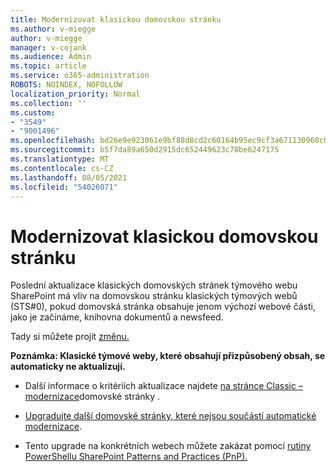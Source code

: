 ```yaml
---
title: Modernizovat klasickou domovskou stránku
ms.author: v-miegge
author: v-miegge
manager: v-cojank
ms.audience: Admin
ms.topic: article
ms.service: o365-administration
ROBOTS: NOINDEX, NOFOLLOW
localization_priority: Normal
ms.collection: ''
ms.custom:
- "3549"
- "9001496"
ms.openlocfilehash: bd26e9e923061e9bf88d8cd2c60164b95ec9cf3a671130960c0412e3f31acbaf
ms.sourcegitcommit: b5f7da89a650d2915dc652449623c78be6247175
ms.translationtype: MT
ms.contentlocale: cs-CZ
ms.lasthandoff: 08/05/2021
ms.locfileid: "54026071"
---
```

# <a name="modernize-the-classic-home-page"></a>Modernizovat klasickou domovskou stránku

Poslední aktualizace klasických domovských stránek týmového webu SharePoint má vliv na domovskou stránku klasických týmových webů (STS#0), pokud domovská stránka obsahuje jenom výchozí webové části, jako je začínáme, knihovna dokumentů a newsfeed. 

Tady si můžete projít [změnu.](https://docs.microsoft.com/sharepoint/sharepointonline/media/homepage-upgrade-gif.gif) 

**Poznámka: Klasické týmové weby, které obsahují přizpůsobený obsah, se automaticky ne aktualizují.**

* Další informace o kritériích aktualizace najdete [na stránce Classic – modernizace](https://docs.microsoft.com/sharepoint/disable-auto-modernization-classic-home-pages#why-update-classic-team-site-home-pages-to-modern)domovské stránky .

* [Upgradujte další domovské stránky, které nejsou součástí automatické modernizace](https://docs.microsoft.com/sharepoint/dev/transform/modernize-userinterface-site-pages).

* Tento upgrade na konkrétních webech můžete zakázat pomocí [rutiny PowerShellu SharePoint Patterns and Practices (PnP).](https://docs.microsoft.com/powershell/sharepoint/sharepoint-pnp/sharepoint-pnp-cmdlets)
